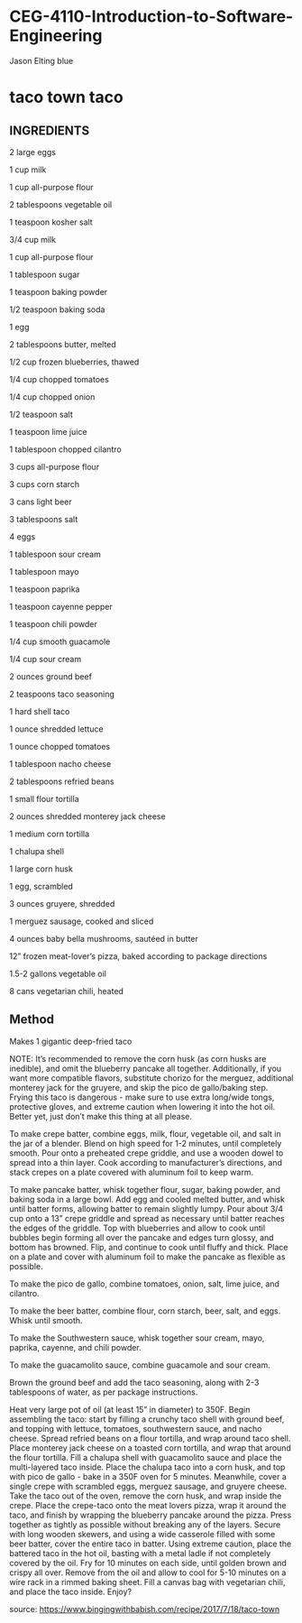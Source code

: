 # CEG-4110-Introduction-to-Software-Engineering
Jason Elting
blue 


# taco town taco

## INGREDIENTS

2 large eggs

1 cup milk

1 cup all-purpose flour

2 tablespoons vegetable oil

1 teaspoon kosher salt

3/4 cup milk

1 cup all-purpose flour

1 tablespoon sugar

1 teaspoon baking powder

1/2 teaspoon baking soda

1 egg

2 tablespoons butter, melted

1/2 cup frozen blueberries, thawed

1/4 cup chopped tomatoes

1/4 cup chopped onion

1/2 teaspoon salt

1 teaspoon lime juice

1 tablespoon chopped cilantro

3 cups all-purpose flour

3 cups corn starch

3 cans light beer

3 tablespoons salt

4 eggs

1 tablespoon sour cream

1 tablespoon mayo

1 teaspoon paprika

1 teaspoon cayenne pepper

1 teaspoon chili powder

1/4 cup smooth guacamole

1/4 cup sour cream

2 ounces ground beef

2 teaspoons taco seasoning

1 hard shell taco

1 ounce shredded lettuce

1 ounce chopped tomatoes

1 tablespoon nacho cheese

2 tablespoons refried beans

1 small flour tortilla

2 ounces shredded monterey jack cheese

1 medium corn tortilla

1 chalupa shell

1 large corn husk

1 egg, scrambled

3 ounces gruyere, shredded

1 merguez sausage, cooked and sliced

4 ounces baby bella mushrooms, sautéed in butter

12” frozen meat-lover’s pizza, baked according to package directions

1.5-2 gallons vegetable oil

8 cans vegetarian chili, heated

## Method

Makes 1 gigantic deep-fried taco

NOTE: It’s recommended to remove the corn husk (as corn husks are inedible), and omit the blueberry pancake all together.  Additionally, if you want more compatible flavors, substitute chorizo for the merguez, additional monterey jack for the gruyere, and skip the pico de gallo/baking step.  Frying this taco is dangerous - make sure to use extra long/wide tongs, protective gloves, and extreme caution when lowering it into the hot oil.  Better yet, just don’t make this thing at all please.

To make crepe batter, combine eggs, milk, flour, vegetable oil, and salt in the jar of a blender.  Blend on high speed for 1-2 minutes, until completely smooth.  Pour onto a preheated crepe griddle, and use a wooden dowel to spread into a thin layer.  Cook according to manufacturer’s directions, and stack crepes on a plate covered with aluminum foil to keep warm.

To make pancake batter, whisk together flour, sugar, baking powder, and baking soda in a large bowl.  Add egg and cooled melted butter, and whisk until batter forms, allowing batter to remain slightly lumpy.  Pour about 3/4 cup onto a 13” crepe griddle and spread as necessary until batter reaches the edges of the griddle.  Top with blueberries and allow to cook until bubbles begin forming all over the pancake and edges turn glossy, and bottom has browned.  Flip, and continue to cook until fluffy and thick.  Place on a plate and cover with aluminum foil to make the pancake as flexible as possible.

To make the pico de gallo, combine tomatoes, onion, salt, lime juice, and cilantro.

To make the beer batter, combine flour, corn starch, beer, salt, and eggs.  Whisk until smooth.

To make the Southwestern sauce, whisk together sour cream, mayo, paprika, cayenne, and chili powder.

To make the guacamolito sauce, combine guacamole and sour cream.

Brown the ground beef and add the taco seasoning, along with 2-3 tablespoons of water, as per package instructions.

Heat very large pot of oil (at least 15” in diameter) to 350F.  Begin assembling the taco: start by filling a crunchy taco shell with ground beef, and topping with lettuce, tomatoes, southwestern sauce, and nacho cheese.  Spread refried beans on a flour tortilla, and wrap around taco shell.  Place monterey jack cheese on a toasted corn tortilla, and wrap that around the flour tortilla.  Fill a chalupa shell with guacamolito sauce and place the multi-layered taco inside.  Place the chalupa taco into a corn husk, and top with pico de gallo - bake in a 350F oven for 5 minutes.  Meanwhile, cover a single crepe with scrambled eggs, merguez sausage, and gruyere cheese.  Take the taco out of the oven, remove the corn husk, and wrap inside the crepe.  Place the crepe-taco onto the meat lovers pizza, wrap it around the taco, and finish by wrapping the blueberry pancake around the pizza.  Press together as tightly as possible without breaking any of the layers. Secure with long wooden skewers, and using a wide casserole filled with some beer batter, cover the entire taco in batter.  Using extreme caution, place the battered taco in the hot oil, basting with a metal ladle if not completely covered by the oil.  Fry for 10 minutes on each side, until golden brown and crispy all over.  Remove from the oil and allow to cool for 5-10 minutes on a wire rack in a rimmed baking sheet.  Fill a canvas bag with vegetarian chili, and place the taco inside.  Enjoy?

source: https://www.bingingwithbabish.com/recipe/2017/7/18/taco-town

